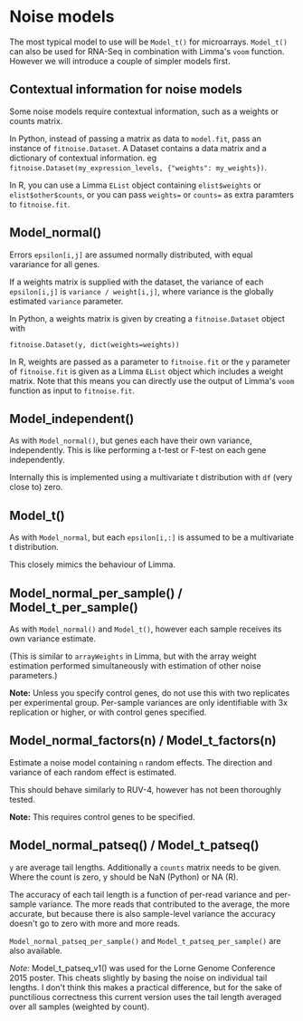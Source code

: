 
Noise models
===

The most typical model to use will be `Model_t()` for microarrays. `Model_t()` can also be used for RNA-Seq in combination with Limma's `voom` function. However we will introduce a couple of simpler models first.

Contextual information for noise models
---

Some noise models require contextual information, such as a weights or counts matrix.

In Python, instead of passing a matrix as data to `model.fit`, pass an instance of `fitnoise.Dataset`. A Dataset contains a data matrix and a dictionary of contextual information. eg `fitnoise.Dataset(my_expression_levels, {"weights": my_weights})`.

In R, you can use a Limma `EList` object containing `elist$weights` or `elist$other$counts`, or you can pass `weights=` or `counts=` as extra paramters to `fitnoise.fit`.



Model_normal()
---

Errors `epsilon[i,j]` are assumed normally distributed, with equal varariance for all genes.

If a weights matrix is supplied with the dataset, the variance of each `epsilon[i,j]` is `variance / weight[i,j]`, where variance is the globally estimated `variance` parameter.

In Python, a weights matrix is given by creating a `fitnoise.Dataset` object with

```
fitnoise.Dataset(y, dict(weights=weights))
```

In R, weights are passed as a parameter to `fitnoise.fit` or the `y` parameter of `fitnoise.fit` is given as a Limma `EList` object which includes a weight matrix. Note that this means you can directly use the output of Limma's `voom` function as input to `fitnoise.fit`.



Model_independent()
---

As with `Model_normal()`, but genes each have their own variance, independently. This is like performing a t-test or F-test on each gene independently.

Internally this is implemented using a multivariate t distribution with `df` (very close to) zero.



Model_t()
---

As with `Model_normal`, but each `epsilon[i,:]` is assumed to be a multivariate t distribution.

This closely mimics the behaviour of Limma.



Model_normal_per_sample() / Model_t_per_sample()
---

As with `Model_normal()` and `Model_t()`, however each sample receives its own variance estimate.

(This is similar to `arrayWeights` in Limma, but with the array weight estimation performed simultaneously with estimation of other noise parameters.)

**Note:** Unless you specify control genes, do not use this with two replicates per experimental group. Per-sample variances are only identifiable with 3x replication or higher, or with control genes specified.



Model_normal_factors(n) / Model_t_factors(n)
---

Estimate a noise model containing `n` random effects. The direction and variance of each random effect is estimated.

This should behave similarly to RUV-4, however has not been thoroughly tested.

**Note:** This requires control genes to be specified.



Model_normal_patseq() / Model_t_patseq()
---

`y` are average tail lengths. Additionally a `counts` matrix needs to be given. Where the count is zero, y should be NaN (Python) or NA (R).

The accuracy of each tail length is a function of per-read variance and per-sample variance. The more reads that contributed to the average, the more accurate, but because there is also sample-level variance the accuracy doesn't go to zero with more and more reads.

`Model_normal_patseq_per_sample()` and `Model_t_patseq_per_sample()` are also available.

*Note:* Model_t_patseq_v1() was used for the Lorne Genome Conference 2015 poster. This cheats slightly by basing the noise on individual tail lengths. I don't think this makes a practical difference, but for the sake of punctilious correctness this current version uses the tail length averaged over all samples (weighted by count).


